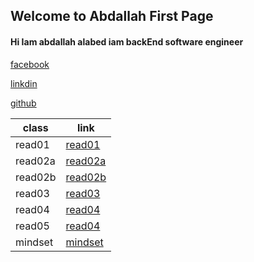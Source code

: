## Welcome to Abdallah First Page

#### Hi Iam abdallah alabed iam  backEnd software engineer

[facebook](https://web.facebook.com/abdalllah01/) 

[linkdin](https://www.linkedin.com/in/abdallah-alabd-75549919a/) 

[github](https://github.com/abdallahAlabed) 



| class       | link        |
| ------------| -----------------------------------------   |
| read01      | [read01](read01.md)  |
| read02a     | [read02a](read02a.md)  |
| read02b     | [read02b](read02b.md)  |
| read03     | [read03](read03.md)  |
| read04     | [read04](read04.md)  |
| read05     | [read04](read05.md)  |
| mindset     | [mindset](mindset.md)  |








